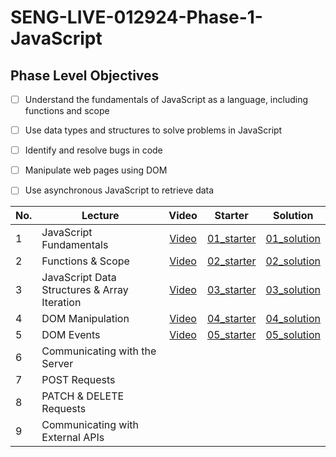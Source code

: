# SENG-LIVE-012924-Phase-1-JavaScript
## Phase Level Objectives
- [ ] Understand the fundamentals of JavaScript as a language, including functions and scope
- [ ] Use data types and structures to solve problems in JavaScript
- [ ] Identify and resolve bugs in code
- [ ] Manipulate web pages using DOM
- [ ] Use asynchronous JavaScript to retrieve data


|No. | Lecture                          | Video 	| Starter 	| Solution 	|
|----|------------------------------	|:-----:	|--------	|---------	|
|1 | JavaScript Fundamentals            |[Video](https://www.youtube.com/watch?v=W8etuwYQi9Q)|[01_starter](https://github.com/RikkuX491/EAST-SE-012924-Phase-1/tree/01_starter)|[01_solution](https://github.com/RikkuX491/EAST-SE-012924-Phase-1/tree/01_solution)|
|2 | Functions & Scope                	|[Video](https://www.youtube.com/watch?v=SkZfPZTiYvA)|[02_starter](https://github.com/RikkuX491/EAST-SE-012924-Phase-1/tree/02_starter)|[02_solution](https://github.com/RikkuX491/EAST-SE-012924-Phase-1/tree/02_solution)|
|3 | JavaScript Data Structures & Array Iteration                 	|[Video](https://www.youtube.com/watch?v=EYFGyAlAJt0)|[03_starter](https://github.com/RikkuX491/EAST-SE-012924-Phase-1/tree/03_starter)|[03_solution](https://github.com/RikkuX491/EAST-SE-012924-Phase-1/tree/03_solution)|
|4 | DOM Manipulation                 	|[Video](https://www.youtube.com/watch?v=tEE5hoBf9Lc)|[04_starter](https://github.com/RikkuX491/EAST-SE-012924-Phase-1/tree/04_starter)|[04_solution](https://github.com/RikkuX491/EAST-SE-012924-Phase-1/tree/04_solution)|
|5 | DOM Events                       	|[Video](https://www.youtube.com/watch?v=jfj5qnmTe9E)|[05_starter](https://github.com/RikkuX491/EAST-SE-012924-Phase-1/tree/05_starter)|[05_solution](https://github.com/RikkuX491/EAST-SE-012924-Phase-1/tree/05_solution)|
|6 | Communicating with the Server    	||||
|7 | POST Requests                    	||||
|8 | PATCH & DELETE Requests          	||||
|9 | Communicating with External APIs 	||||